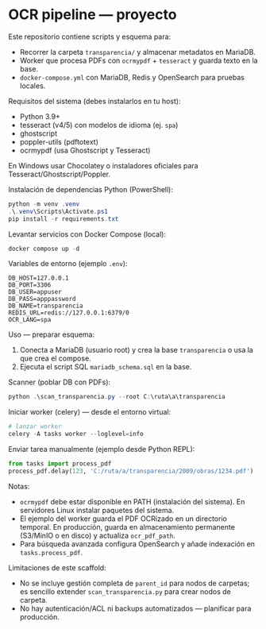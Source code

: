 # OCR pipeline — proyecto

Este repositorio contiene scripts y esquema para:

- Recorrer la carpeta `transparencia/` y almacenar metadatos en MariaDB.
- Worker que procesa PDFs con `ocrmypdf` + `tesseract` y guarda texto en la base.
- `docker-compose.yml` con MariaDB, Redis y OpenSearch para pruebas locales.

Requisitos del sistema (debes instalarlos en tu host):

- Python 3.9+
- tesseract (v4/5) con modelos de idioma (ej. `spa`)
- ghostscript
- poppler-utils (pdftotext)
- ocrmypdf (usa Ghostscript y Tesseract)

En Windows usar Chocolatey o instaladores oficiales para Tesseract/Ghostscript/Poppler.

Instalación de dependencias Python (PowerShell):

```powershell
python -m venv .venv
.\.venv\Scripts\Activate.ps1
pip install -r requirements.txt
```

Levantar servicios con Docker Compose (local):

```powershell
docker compose up -d
```

Variables de entorno (ejemplo `.env`):

```
DB_HOST=127.0.0.1
DB_PORT=3306
DB_USER=appuser
DB_PASS=apppassword
DB_NAME=transparencia
REDIS_URL=redis://127.0.0.1:6379/0
OCR_LANG=spa
```

Uso — preparar esquema:

1. Conecta a MariaDB (usuario root) y crea la base `transparencia` o usa la que crea el compose.
2. Ejecuta el script SQL `mariadb_schema.sql` en la base.

Scanner (poblar DB con PDFs):

```powershell
python .\scan_transparencia.py --root C:\ruta\a\transparencia
```

Iniciar worker (celery) — desde el entorno virtual:

```powershell
# lanzar worker
celery -A tasks worker --loglevel=info
```

Enviar tarea manualmente (ejemplo desde Python REPL):

```python
from tasks import process_pdf
process_pdf.delay(123, 'C:/ruta/a/transparencia/2009/obras/1234.pdf')
```

Notas:

- `ocrmypdf` debe estar disponible en PATH (instalación del sistema). En servidores Linux instalar paquetes del sistema.
- El ejemplo del worker guarda el PDF OCRizado en un directorio temporal. En producción, guarda en almacenamiento permanente (S3/MinIO o en disco) y actualiza `ocr_pdf_path`.
- Para búsqueda avanzada configura OpenSearch y añade indexación en `tasks.process_pdf`.

Limitaciones de este scaffold:

- No se incluye gestión completa de `parent_id` para nodos de carpetas; es sencillo extender `scan_transparencia.py` para crear nodos de carpeta.
- No hay autenticación/ACL ni backups automatizados — planificar para producción.
